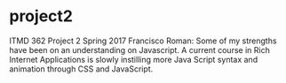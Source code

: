 # project2
ITMD 362 Project 2 Spring 2017
Francisco Roman: Some of my strengths have been on an understanding on Javascript. A current course in Rich Internet Applications is slowly instilling more Java Script syntax and animation through CSS and JavaScript.   
